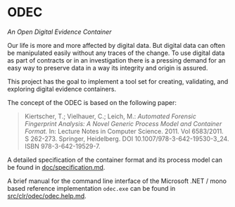ODEC
====

*An Open Digital Evidence Container*

Our life is more and more affected by digital data. But digital data can often be manipulated easily without any traces of the change. To use digital data as part of contracts or in an investigation there is a pressing demand for an easy way to preserve data in a way its integrity and origin is assured.

This project has the goal to implement a tool set for creating, validating, and exploring digital evidence containers.

The concept of the ODEC is based on the following paper:

> Kiertscher, T.; Vielhauer, C.; Leich, M.: _Automated Forensic Fingerprint Analysis: A Novel Generic Process Model and Container Format._ In: Lecture Notes in Computer Science. 2011. Vol 6583/2011. S 262-273. Springer, Heidelberg. DOI 10.1007/978-3-642-19530-3_24. ISBN 978-3-642-19529-7.

A detailed specification of the container format and its process model can be found in [doc/specification.md](doc/specification.md).

A brief manual for the command line interface of the Microsoft .NET / mono based reference implementation `odec.exe` can be found in [src/clr/odec/odec.help.md](src/clr/odec/odec.help.md).


